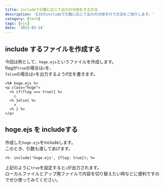 ```yaml
---
title: includeで引数に応じて出力の分岐をする方法
description: 'EJSのincludeで引数に応じて出力の分岐を行う方法をご紹介します。'
category: [tech]
tags: [ejs]
date: '2023-03-14'
---
```


## include するファイルを作成する

今回は例として、`hoge.ejs`というファイルを作成します。  
flagが`true`の場合は`○`を、  
`false`の場合は`×`を出力するようif文を書きます。

```ejs
<%# hoge.ejs %>
<p class="hoge">
  <% if(flag === true){ %>
    ○
  <% }else{ %>
    ×
  <% } %>
</p>
```

## hoge.ejs を includeする

作成した`hoge.ejs`をincludeします。  
このとき、引数も渡してあげます。

```ejs
<%- include('hoge.ejs', {flag: true}); %>
```

上記のように`true`を設定すると`○`が出力されます。  
ローカルファイルとアップ用ファイルで内容を切り替えたい時などに便利ですのでぜひ使ってみてください。

